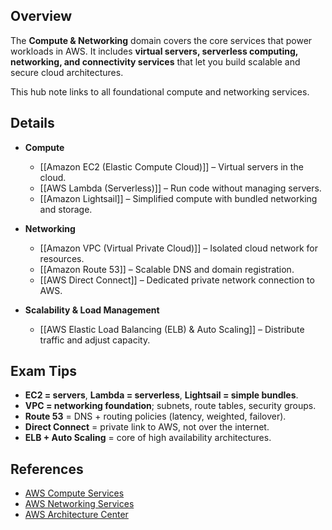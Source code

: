 ## **Overview**
The **Compute & Networking** domain covers the core services that power workloads in AWS. It includes **virtual servers, serverless computing, networking, and connectivity services** that let you build scalable and secure cloud architectures.  

This hub note links to all foundational compute and networking services.

## **Details**
- **Compute**
	- [[Amazon EC2 (Elastic Compute Cloud)]] – Virtual servers in the cloud.  
	- [[AWS Lambda (Serverless)]] – Run code without managing servers.  
	- [[Amazon Lightsail]] – Simplified compute with bundled networking and storage.  

- **Networking**
	- [[Amazon VPC (Virtual Private Cloud)]] – Isolated cloud network for resources.  
	- [[Amazon Route 53]] – Scalable DNS and domain registration.  
	- [[AWS Direct Connect]] – Dedicated private network connection to AWS.  

- **Scalability & Load Management**
	- [[AWS Elastic Load Balancing (ELB) & Auto Scaling]] – Distribute traffic and adjust capacity.  

## **Exam Tips**
- **EC2 = servers**, **Lambda = serverless**, **Lightsail = simple bundles**.  
- **VPC = networking foundation**; subnets, route tables, security groups.  
- **Route 53** = DNS + routing policies (latency, weighted, failover).  
- **Direct Connect** = private link to AWS, not over the internet.  
- **ELB + Auto Scaling** = core of high availability architectures.  

## **References**
- [AWS Compute Services](https://aws.amazon.com/products/compute/)
- [AWS Networking Services](https://aws.amazon.com/products/networking/)
- [AWS Architecture Center](https://aws.amazon.com/architecture/)
